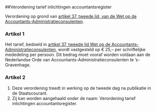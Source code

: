 <meta http-equiv='Content-Type' content='text/html; charset=utf-8' />

##Verordening tarief inlichtingen accountantsregister

Verordening op grond van [artikel 37, tweede lid, van de Wet op de Accountants-Administratieconsulenten](../../../../../../wet/wet/op/de/accountants-administratieconsulenten/BWBR0002856/README.md).

### Artikel  1  

Het tarief, bedoeld in [artikel 37, tweede lid Wet op de Accountants-Administratieconsulenten](../../../../../../wet/wet/op/de/accountants-administratieconsulenten/BWBR0002856/README.md), wordt vastgesteld op € 25,– per schriftelijke mededeling per persoon. Dit bedrag moet vooraf worden voldaan aan de Nederlandse Orde van Accountants-Administratieconsulenten te ’s-Gravenhage.  

### Artikel  2  

1.  Deze verordening treedt in werking op de tweede dag na publikatie in de Staatscourant.   
2.  Zij kan worden aangehaald onder de naam: Verordening tarief inlichtingen accountantsregister.   
